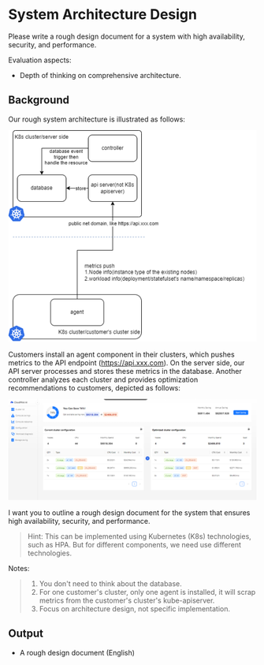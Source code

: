 # System Architecture Design

Please write a rough design document for a system with high availability, security, and performance.

Evaluation aspects:
- Depth of thinking on comprehensive architecture.

## Background

Our rough system architecture is illustrated as follows:

![Architecture Diagram](img/arch.png)

Customers install an agent component in their clusters, which pushes metrics to the API endpoint (https://api.xxx.com). On the server side, our API server processes and stores these metrics in the database. Another controller analyzes each cluster and provides optimization recommendations to customers, depicted as follows:

![Demo Diagram](img/demo.png)

I want you to outline a rough design document for the system that ensures high availability, security, and performance.

> Hint: This can be implemented using Kubernetes (K8s) technologies, such as HPA. But for different components, we need use different technologies.

Notes:
> 1. You don't need to think about the database.
> 2. For one customer's cluster, only one agent is installed, it will scrap metrics from the customer's cluster's kube-apiserver.
> 3. Focus on architecture design, not specific implementation.

## Output

- A rough design document (English)
